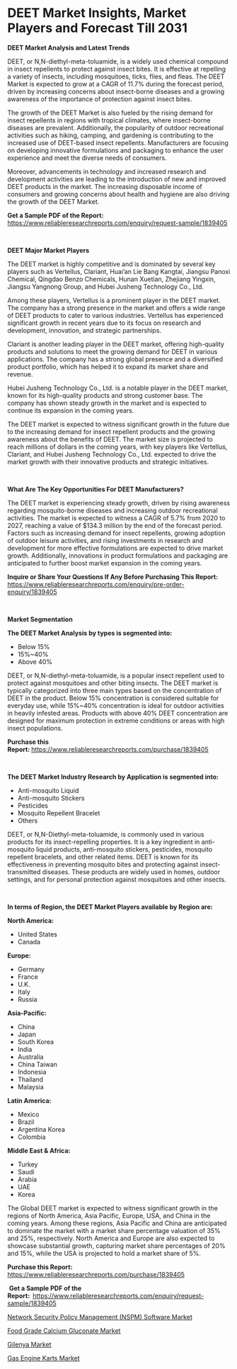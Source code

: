 <p><h1>DEET Market Insights, Market Players and Forecast Till 2031</h1></p><p><strong>DEET Market Analysis and Latest Trends</strong></p>
<p><p>DEET, or N,N-diethyl-meta-toluamide, is a widely used chemical compound in insect repellents to protect against insect bites. It is effective at repelling a variety of insects, including mosquitoes, ticks, flies, and fleas. The DEET Market is expected to grow at a CAGR of 11.7% during the forecast period, driven by increasing concerns about insect-borne diseases and a growing awareness of the importance of protection against insect bites.</p><p>The growth of the DEET Market is also fueled by the rising demand for insect repellents in regions with tropical climates, where insect-borne diseases are prevalent. Additionally, the popularity of outdoor recreational activities such as hiking, camping, and gardening is contributing to the increased use of DEET-based insect repellents. Manufacturers are focusing on developing innovative formulations and packaging to enhance the user experience and meet the diverse needs of consumers.</p><p>Moreover, advancements in technology and increased research and development activities are leading to the introduction of new and improved DEET products in the market. The increasing disposable income of consumers and growing concerns about health and hygiene are also driving the growth of the DEET Market.</p></p>
<p><strong>Get a Sample PDF of the Report:&nbsp;</strong> <a href="https://www.reliableresearchreports.com/enquiry/request-sample/1839405">https://www.reliableresearchreports.com/enquiry/request-sample/1839405</a></p>
<p>&nbsp;</p>
<p><strong>DEET Major Market Players</strong></p>
<p><p>The DEET market is highly competitive and is dominated by several key players such as Vertellus, Clariant, Huai’an Lie Bang Kangtai, Jiangsu Panoxi Chemical, Qingdao Benzo Chemicals, Hunan Xuetian, Zhejiang Yingxin, Jiangsu Yangnong Group, and Hubei Jusheng Technology Co., Ltd. </p><p>Among these players, Vertellus is a prominent player in the DEET market. The company has a strong presence in the market and offers a wide range of DEET products to cater to various industries. Vertellus has experienced significant growth in recent years due to its focus on research and development, innovation, and strategic partnerships.</p><p>Clariant is another leading player in the DEET market, offering high-quality products and solutions to meet the growing demand for DEET in various applications. The company has a strong global presence and a diversified product portfolio, which has helped it to expand its market share and revenue.</p><p>Hubei Jusheng Technology Co., Ltd. is a notable player in the DEET market, known for its high-quality products and strong customer base. The company has shown steady growth in the market and is expected to continue its expansion in the coming years.</p><p>The DEET market is expected to witness significant growth in the future due to the increasing demand for insect repellent products and the growing awareness about the benefits of DEET. The market size is projected to reach millions of dollars in the coming years, with key players like Vertellus, Clariant, and Hubei Jusheng Technology Co., Ltd. expected to drive the market growth with their innovative products and strategic initiatives.</p></p>
<p>&nbsp;</p>
<p><strong>What Are The Key Opportunities For DEET Manufacturers?</strong></p>
<p><p>The DEET market is experiencing steady growth, driven by rising awareness regarding mosquito-borne diseases and increasing outdoor recreational activities. The market is expected to witness a CAGR of 5.7% from 2020 to 2027, reaching a value of $134.3 million by the end of the forecast period. Factors such as increasing demand for insect repellents, growing adoption of outdoor leisure activities, and rising investments in research and development for more effective formulations are expected to drive market growth. Additionally, innovations in product formulations and packaging are anticipated to further boost market expansion in the coming years.</p></p>
<p><strong>Inquire or Share Your Questions If Any Before Purchasing This Report:</strong> <a href="https://www.reliableresearchreports.com/enquiry/pre-order-enquiry/1839405">https://www.reliableresearchreports.com/enquiry/pre-order-enquiry/1839405</a></p>
<p>&nbsp;</p>
<p><strong>Market Segmentation</strong></p>
<p><strong>The DEET Market Analysis by types is segmented into:</strong></p>
<p><ul><li>Below 15%</li><li>15%~40%</li><li>Above 40%</li></ul></p>
<p><p>DEET, or N,N-diethyl-meta-toluamide, is a popular insect repellent used to protect against mosquitoes and other biting insects. The DEET market is typically categorized into three main types based on the concentration of DEET in the product. Below 15% concentration is considered suitable for everyday use, while 15%~40% concentration is ideal for outdoor activities in heavily infested areas. Products with above 40% DEET concentration are designed for maximum protection in extreme conditions or areas with high insect populations.</p></p>
<p><strong>Purchase this Report:&nbsp;</strong><a href="https://www.reliableresearchreports.com/purchase/1839405">https://www.reliableresearchreports.com/purchase/1839405</a></p>
<p>&nbsp;</p>
<p><strong>The DEET Market Industry Research by Application is segmented into:</strong></p>
<p><ul><li>Anti-mosquito Liquid</li><li>Anti-mosquito Stickers</li><li>Pesticides</li><li>Mosquito Repellent Bracelet</li><li>Others</li></ul></p>
<p><p>DEET, or N,N-Diethyl-meta-toluamide, is commonly used in various products for its insect-repelling properties. It is a key ingredient in anti-mosquito liquid products, anti-mosquito stickers, pesticides, mosquito repellent bracelets, and other related items. DEET is known for its effectiveness in preventing mosquito bites and protecting against insect-transmitted diseases. These products are widely used in homes, outdoor settings, and for personal protection against mosquitoes and other insects.</p></p>
<p>&nbsp;</p>
<p><strong>In terms of Region, the DEET Market Players available by Region are:</strong></p>
<p>
    <p> <strong> North America: </strong>
        <ul>
            <li>United States</li>
            <li>Canada</li>
        </ul>
        </p> 
    <p> <strong> Europe: </strong>
        <ul>
            <li>Germany</li>
            <li>France</li>
            <li>U.K.</li>
            <li>Italy</li>
            <li>Russia</li>
        </ul>
        </p> 
    <p> <strong> Asia-Pacific: </strong>
        <ul>
            <li>China</li>
            <li>Japan</li>
            <li>South Korea</li>
            <li>India</li>
            <li>Australia</li>
            <li>China Taiwan</li>
            <li>Indonesia</li>
            <li>Thailand</li>
            <li>Malaysia</li>
        </ul>
        </p> 
    <p> <strong> Latin America: </strong>
        <ul>
            <li>Mexico</li>
            <li>Brazil</li>
            <li>Argentina Korea</li>
            <li>Colombia</li>
        </ul>
        </p> 
    <p> <strong> Middle East & Africa: </strong>
        <ul>
            <li>Turkey</li>
            <li>Saudi</li>
            <li>Arabia</li>
            <li>UAE</li>
            <li>Korea</li>
        </ul>
    </p>
    </p>
<p><p>The Global DEET market is expected to witness significant growth in the regions of North America, Asia Pacific, Europe, USA, and China in the coming years. Among these regions, Asia Pacific and China are anticipated to dominate the market with a market share percentage valuation of 35% and 25%, respectively. North America and Europe are also expected to showcase substantial growth, capturing market share percentages of 20% and 15%, while the USA is projected to hold a market share of 5%.</p></p>
<p><strong>Purchase this Report: </strong><a href="https://www.reliableresearchreports.com/purchase/1839405">https://www.reliableresearchreports.com/purchase/1839405</a></p>
<p>&nbsp;<strong>Get a Sample PDF of the Report:&nbsp;&nbsp;</strong><a href="https://www.reliableresearchreports.com/enquiry/request-sample/1839405">https://www.reliableresearchreports.com/enquiry/request-sample/1839405</a></p>
<p><strong></strong></p>
<p><p><a href="https://iodized-pantydraco-05c.notion.site/Network-Security-Policy-Management-NSPM-Software-Market-Size-and-Growth-Market-Segmentation-Regi-64194f55ed0742db936d10dba9dac4cc">Network Security Policy Management (NSPM) Software Market</a></p><p><a href="https://view.publitas.com/reportprime-1/food-grade-calcium-gluconate-market-research-report-the-key-to-successful-business-strategy-forecasted-for-period-from-2024-2031/">Food Grade Calcium Gluconate Market</a></p><p><a href="https://view.publitas.com/reportprime-1/decoding-the-gilenya-market-a-deep-dive-into-the-latest-market-trends-market-segmentation-and-competitive-analysis/">Gilenya Market</a></p><p><a href="https://view.publitas.com/reportprime-1/gas-engine-karts-market-growth-market-trends-covid-19-impact-and-forecasts-for-period-from-2024-2031/">Gas Engine Karts Market</a></p></p>